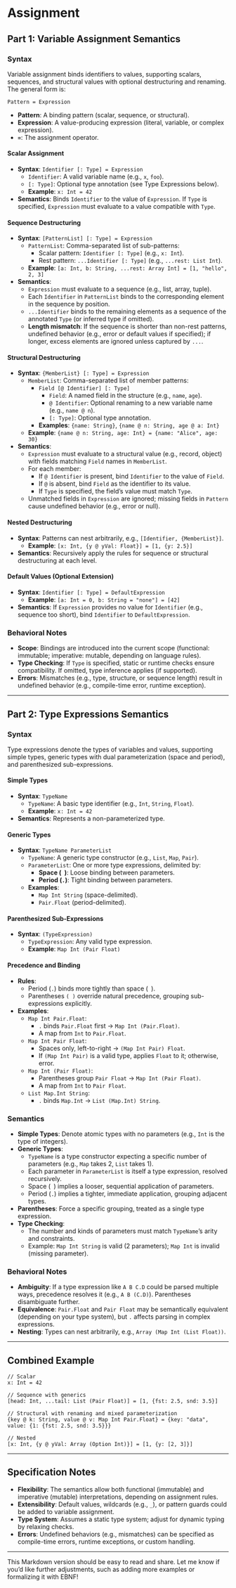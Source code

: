 # Assignment

## Part 1: Variable Assignment Semantics

### Syntax
Variable assignment binds identifiers to values, supporting scalars, sequences, and structural values with optional destructuring and renaming. The general form is:

```
Pattern = Expression
```

- **Pattern**: A binding pattern (scalar, sequence, or structural).
- **Expression**: A value-producing expression (literal, variable, or complex expression).
- **`=`**: The assignment operator.

#### Scalar Assignment
- **Syntax**: `Identifier [: Type] = Expression`
  - `Identifier`: A valid variable name (e.g., `x`, `foo`).
  - `[: Type]`: Optional type annotation (see Type Expressions below).
  - **Example**: `x: Int = 42`
- **Semantics**: Binds `Identifier` to the value of `Expression`. If `Type` is specified, `Expression` must evaluate to a value compatible with `Type`.

#### Sequence Destructuring
- **Syntax**: `[PatternList] [: Type] = Expression`
  - `PatternList`: Comma-separated list of sub-patterns:
    - Scalar pattern: `Identifier [: Type]` (e.g., `x: Int`).
    - Rest pattern: `...Identifier [: Type]` (e.g., `...rest: List Int`).
  - **Example**: `[a: Int, b: String, ...rest: Array Int] = [1, "hello", 2, 3]`
- **Semantics**:
  - `Expression` must evaluate to a sequence (e.g., list, array, tuple).
  - Each `Identifier` in `PatternList` binds to the corresponding element in the sequence by position.
  - `...Identifier` binds to the remaining elements as a sequence of the annotated `Type` (or inferred type if omitted).
  - **Length mismatch**: If the sequence is shorter than non-rest patterns, undefined behavior (e.g., error or default values if specified); if longer, excess elements are ignored unless captured by `...`.

#### Structural Destructuring
- **Syntax**: `{MemberList} [: Type] = Expression`
  - `MemberList`: Comma-separated list of member patterns:
    - `Field [@ Identifier] [: Type]`
      - `Field`: A named field in the structure (e.g., `name`, `age`).
      - `@ Identifier`: Optional renaming to a new variable name (e.g., `name @ n`).
      - `[: Type]`: Optional type annotation.
    - **Examples**: `{name: String}`, `{name @ n: String, age @ a: Int}`
  - **Example**: `{name @ n: String, age: Int} = {name: "Alice", age: 30}`
- **Semantics**:
  - `Expression` must evaluate to a structural value (e.g., record, object) with fields matching `Field` names in `MemberList`.
  - For each member:
    - If `@ Identifier` is present, bind `Identifier` to the value of `Field`.
    - If `@` is absent, bind `Field` as the identifier to its value.
    - If `Type` is specified, the field’s value must match `Type`.
  - Unmatched fields in `Expression` are ignored; missing fields in `Pattern` cause undefined behavior (e.g., error or null).

#### Nested Destructuring
- **Syntax**: Patterns can nest arbitrarily, e.g., `[Identifier, {MemberList}]`.
  - **Example**: `[x: Int, {y @ yVal: Float}] = [1, {y: 2.5}]`
- **Semantics**: Recursively apply the rules for sequence or structural destructuring at each level.

#### Default Values (Optional Extension)
- **Syntax**: `Identifier [: Type] = DefaultExpression`
  - **Example**: `[a: Int = 0, b: String = "none"] = [42]`
- **Semantics**: If `Expression` provides no value for `Identifier` (e.g., sequence too short), bind `Identifier` to `DefaultExpression`.

### Behavioral Notes
- **Scope**: Bindings are introduced into the current scope (functional: immutable; imperative: mutable, depending on language rules).
- **Type Checking**: If `Type` is specified, static or runtime checks ensure compatibility. If omitted, type inference applies (if supported).
- **Errors**: Mismatches (e.g., type, structure, or sequence length) result in undefined behavior (e.g., compile-time error, runtime exception).

---

## Part 2: Type Expressions Semantics

### Syntax
Type expressions denote the types of variables and values, supporting simple types, generic types with dual parameterization (space and period), and parenthesized sub-expressions.

#### Simple Types
- **Syntax**: `TypeName`
  - `TypeName`: A basic type identifier (e.g., `Int`, `String`, `Float`).
  - **Example**: `x: Int = 42`
- **Semantics**: Represents a non-parameterized type.

#### Generic Types
- **Syntax**: `TypeName ParameterList`
  - `TypeName`: A generic type constructor (e.g., `List`, `Map`, `Pair`).
  - `ParameterList`: One or more type expressions, delimited by:
    - **Space (` `)**: Loose binding between parameters.
    - **Period (`.`)**: Tight binding between parameters.
  - **Examples**:
    - `Map Int String` (space-delimited).
    - `Pair.Float` (period-delimited).

#### Parenthesized Sub-Expressions
- **Syntax**: `(TypeExpression)`
  - `TypeExpression`: Any valid type expression.
  - **Example**: `Map Int (Pair Float)`

#### Precedence and Binding
- **Rules**:
  - Period (`.`) binds more tightly than space (` `).
  - Parentheses `( )` override natural precedence, grouping sub-expressions explicitly.
- **Examples**:
  - `Map Int Pair.Float`:
    - `.` binds `Pair.Float` first → `Map Int (Pair.Float)`.
    - A map from `Int` to `Pair.Float`.
  - `Map Int Pair Float`:
    - Spaces only, left-to-right → `(Map Int Pair) Float`.
    - If `(Map Int Pair)` is a valid type, applies `Float` to it; otherwise, error.
  - `Map Int (Pair Float)`:
    - Parentheses group `Pair Float` → `Map Int (Pair Float)`.
    - A map from `Int` to `Pair Float`.
  - `List Map.Int String`:
    - `.` binds `Map.Int` → `List (Map.Int) String`.

### Semantics
- **Simple Types**: Denote atomic types with no parameters (e.g., `Int` is the type of integers).
- **Generic Types**:
  - `TypeName` is a type constructor expecting a specific number of parameters (e.g., `Map` takes 2, `List` takes 1).
  - Each parameter in `ParameterList` is itself a type expression, resolved recursively.
  - Space (` `) implies a looser, sequential application of parameters.
  - Period (`.`) implies a tighter, immediate application, grouping adjacent types.
- **Parentheses**: Force a specific grouping, treated as a single type expression.
- **Type Checking**:
  - The number and kinds of parameters must match `TypeName`’s arity and constraints.
  - Example: `Map Int String` is valid (2 parameters); `Map Int` is invalid (missing parameter).

### Behavioral Notes
- **Ambiguity**: If a type expression like `A B C.D` could be parsed multiple ways, precedence resolves it (e.g., `A B (C.D)`). Parentheses disambiguate further.
- **Equivalence**: `Pair.Float` and `Pair Float` may be semantically equivalent (depending on your type system), but `.` affects parsing in complex expressions.
- **Nesting**: Types can nest arbitrarily, e.g., `Array (Map Int (List Float))`.

---

## Combined Example
```plaintext
// Scalar
x: Int = 42

// Sequence with generics
[head: Int, ...tail: List (Pair Float)] = [1, {fst: 2.5, snd: 3.5}]

// Structural with renaming and mixed parameterization
{key @ k: String, value @ v: Map Int Pair.Float} = {key: "data", value: {1: {fst: 2.5, snd: 3.5}}}

// Nested
[x: Int, {y @ yVal: Array (Option Int)}] = [1, {y: [2, 3]}]
```

---

## Specification Notes
- **Flexibility**: The semantics allow both functional (immutable) and imperative (mutable) interpretations, depending on assignment rules.
- **Extensibility**: Default values, wildcards (e.g., `_`), or pattern guards could be added to variable assignment.
- **Type System**: Assumes a static type system; adjust for dynamic typing by relaxing checks.
- **Errors**: Undefined behaviors (e.g., mismatches) can be specified as compile-time errors, runtime exceptions, or custom handling.

---

This Markdown version should be easy to read and share. Let me know if you’d like further adjustments, such as adding more examples or formalizing it with EBNF!
